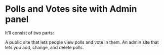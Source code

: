 # Polls and Votes site with Admin panel

It’ll consist of two parts:

A public site that lets people view polls and vote in them.
An admin site that lets you add, change, and delete polls.
